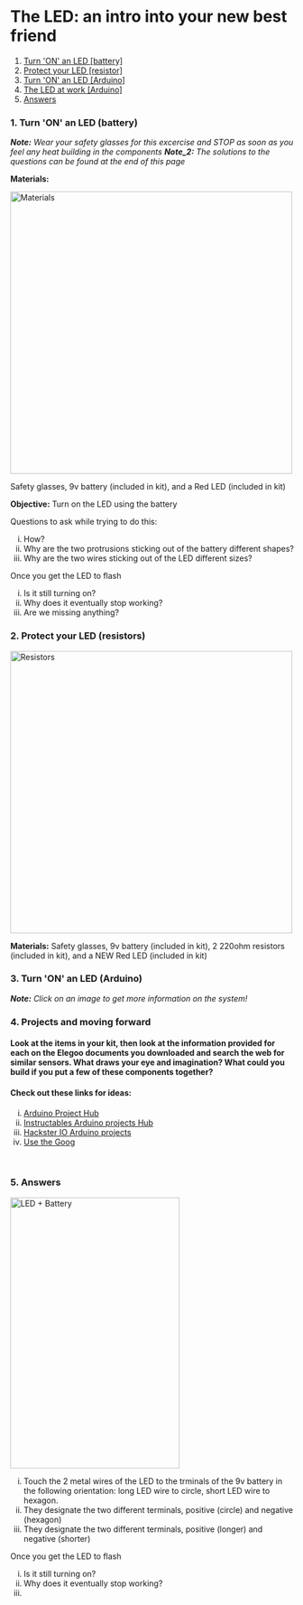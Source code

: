 # The LED: an intro into your new best friend
1. [Turn 'ON' an LED [battery]](https://github.com/practicaltech/TechFest/blob/master/2021/gathering_2/README.md#1-turn-on-an-led-battery)
2. [Protect your LED [resistor]]()
3. [Turn 'ON' an LED [Arduino]]()
4. [The LED at work [Arduino]]()
5. [Answers](https://github.com/practicaltech/TechFest/blob/master/2021/gathering_2/README.md#5-answers)


### 1. Turn 'ON' an LED (battery)
***Note:** Wear your safety glasses for this excercise and STOP as soon as you feel any heat building in the components*
***Note_2:** The solutions to the questions can be found at the end of this page*

**Materials:**

<img src="https://user-images.githubusercontent.com/52707386/121928799-61839800-ccf5-11eb-8662-337259e3e1e2.jpg" alt="Materials" width="500" height="500">

Safety glasses, 9v battery (included in kit), and a Red LED (included in kit)

**Objective:** Turn on the LED using the battery

Questions to ask while trying to do this:

<ol type="i">
  <li>How?</li>
  <li>Why are the two protrusions sticking out of the battery different shapes?</li>
  <li>Why are the two wires sticking out of the LED different sizes?</li>
</ol>

Once you get the LED to flash
<ol type="i">
  <li>Is it still turning on?</li>
  <li>Why does it eventually stop working?</li>
  <li>Are we missing anything?</li>
</ol>


### 2. Protect your LED (resistors)

<a href = "https://en.wikipedia.org/wiki/Resistor#/media/File:Electronic-Axial-Lead-Resistors-Array.jpg"><img src="https://user-images.githubusercontent.com/52707386/121986827-19dc2b00-cd4c-11eb-811c-c54624e559e8.jpg" alt="Resistors" width="500" height="500"></a>

**Materials:**
Safety glasses, 9v battery (included in kit), 2 220ohm resistors (included in kit), and a NEW Red LED (included in kit)


### 3. Turn 'ON' an LED (Arduino)
***Note:** Click on an image to get more information on the system!*



### 4. Projects and moving forward

#### Look at the items in your kit, then look at the information provided for each on the Elegoo documents you downloaded and search the web for similar sensors. What draws your eye and imagination? What could you build if you put a few of these components together?

#### Check out these links for ideas:
<ol type="i">
  <li><a href="https://create.arduino.cc/projecthub">Arduino Project Hub</a></li>
  <li><a href="https://www.instructables.com/Arduino-Projects/">Instructables Arduino projects Hub</a></li>
  <li><a href="https://www.hackster.io/arduino/projects">Hackster IO Arduino projects</a></li>
  <li><a href="https://www.google.com">Use the Goog</a></li>
</ol>
<br>


### 5. Answers

<img src="https://user-images.githubusercontent.com/52707386/121984959-c0263180-cd48-11eb-9b23-3476ed5c24da.png" alt="LED + Battery" width="300" height="480">

<ol type="i">
  <li>Touch the 2 metal wires of the LED to the trminals of the 9v battery in the following orientation: long LED wire to circle, short LED wire to hexagon.</li>
  <li>They designate the two different terminals, positive (circle) and negative (hexagon)</li>
  <li>They designate the two different terminals, positive (longer) and negative (shorter)</li>
</ol>

Once you get the LED to flash
<ol type="i">
  <li>Is it still turning on?</li>
  <li>Why does it eventually stop working?</li>
  <li></li>
</ol>
